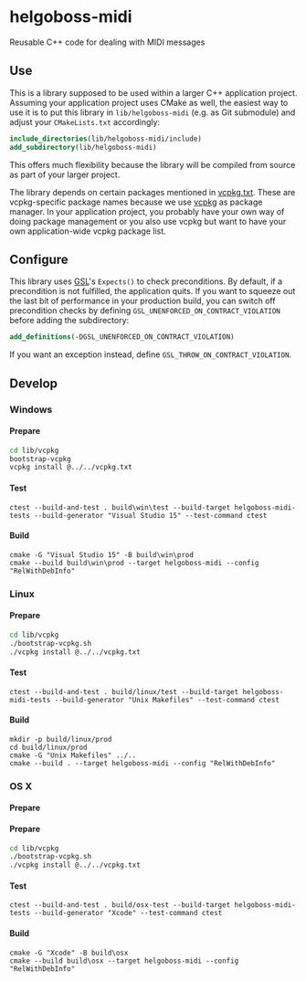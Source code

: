 # helgoboss-midi

Reusable C++ code for dealing with MIDI messages

## Use

This is a library supposed to be used within a larger C++ application project. Assuming your application project 
uses CMake as well, the easiest way to use it is to put this library in `lib/helgoboss-midi` (e.g. as Git submodule)
and adjust your `CMakeLists.txt` accordingly: 
```cmake
include_directories(lib/helgoboss-midi/include)
add_subdirectory(lib/helgoboss-midi)
```

This offers much flexibility because the library will be compiled from source as part of your larger project.

The library depends on certain packages mentioned in [vcpkg.txt](vcpkg.txt). These are 
vcpkg-specific package names because we use [vcpkg](https://github.com/microsoft/vcpkg) as package manager. In your 
application project, you probably have your own way of doing package management or you also use vcpkg but want 
to have your own application-wide vcpkg package list.


## Configure

This library uses [GSL](https://github.com/microsoft/GSL)'s `Expects()` to check preconditions. By default, if a
precondition is not fulfilled, the application quits. If you want to squeeze out the last bit of performance in your
production build, you can switch off precondition checks by defining `GSL_UNENFORCED_ON_CONTRACT_VIOLATION` before 
adding the subdirectory: 

```cmake
add_definitions(-DGSL_UNENFORCED_ON_CONTRACT_VIOLATION)
```

If you want an exception instead, define `GSL_THROW_ON_CONTRACT_VIOLATION`.

## Develop

### Windows

#### Prepare

```sh
cd lib/vcpkg
bootstrap-vcpkg
vcpkg install @../../vcpkg.txt
```

#### Test
```
ctest --build-and-test . build\win\test --build-target helgoboss-midi-tests --build-generator "Visual Studio 15" --test-command ctest
```

#### Build
```
cmake -G "Visual Studio 15" -B build\win\prod
cmake --build build\win\prod --target helgoboss-midi --config "RelWithDebInfo"
```

### Linux

#### Prepare

```sh
cd lib/vcpkg
./bootstrap-vcpkg.sh
./vcpkg install @../../vcpkg.txt
```

#### Test
```
ctest --build-and-test . build/linux/test --build-target helgoboss-midi-tests --build-generator "Unix Makefiles" --test-command ctest
```

#### Build
```
mkdir -p build/linux/prod
cd build/linux/prod
cmake -G "Unix Makefiles" ../..
cmake --build . --target helgoboss-midi --config "RelWithDebInfo"
```

### OS X

#### Prepare

#### Prepare

```sh
cd lib/vcpkg
./bootstrap-vcpkg.sh
./vcpkg install @../../vcpkg.txt
```

#### Test
```
ctest --build-and-test . build/osx-test --build-target helgoboss-midi-tests --build-generator "Xcode" --test-command ctest
```

#### Build
```
cmake -G "Xcode" -B build\osx
cmake --build build\osx --target helgoboss-midi --config "RelWithDebInfo"
```